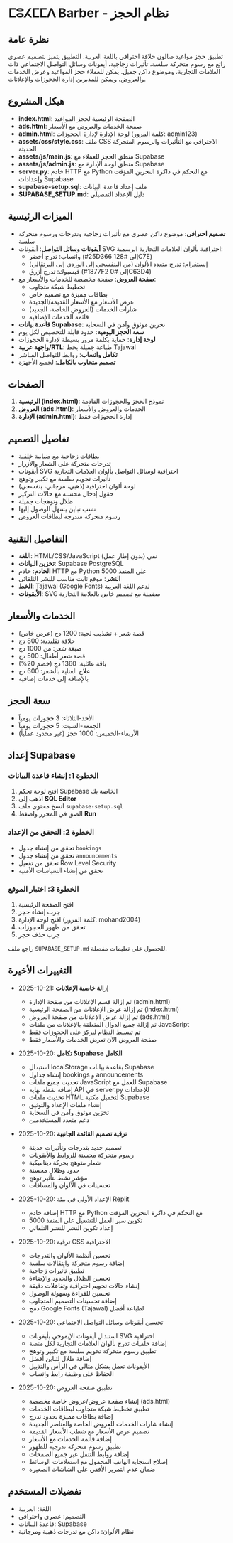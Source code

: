 # ⵎⵓⵃⵎⵎⴷ Barber - نظام الحجز

## نظرة عامة
تطبيق حجز مواعيد صالون حلاقة احترافي باللغة العربية. التطبيق يتميز بتصميم عصري رائع مع رسوم متحركة سلسة، تأثيرات زجاجية، أيقونات وسائل التواصل الاجتماعي ذات العلامات التجارية، وموضوع داكن جميل. يمكن للعملاء حجز المواعيد وعرض الخدمات والعروض، ويمكن للمديرين إدارة الحجوزات والإعلانات.

## هيكل المشروع
- **index.html**: الصفحة الرئيسية لحجز المواعيد
- **ads.html**: صفحة الخدمات والعروض مع الأسعار
- **admin.html**: لوحة الإدارة لإدارة الحجوزات (كلمة المرور: admin123)
- **assets/css/style.css**: ملف CSS الاحترافي مع التأثيرات والرسوم المتحركة الحديثة
- **assets/js/main.js**: منطق الحجز للعملاء مع Supabase
- **assets/js/admin.js**: منطق لوحة الإدارة مع Supabase
- **server.py**: خادم HTTP مع Python مع التحكم في ذاكرة التخزين المؤقت وإعدادات Supabase
- **supabase-setup.sql**: ملف إعداد قاعدة البيانات
- **SUPABASE_SETUP.md**: دليل الإعداد التفصيلي

## الميزات الرئيسية
- **تصميم احترافي**: موضوع داكن عصري مع تأثيرات زجاجية وتدرجات ورسوم متحركة سلسة
- **أيقونات وسائل التواصل**: أيقونات SVG احترافية بألوان العلامات التجارية الرسمية:
  - واتساب: تدرج أخضر (#25D366 إلى #128C7E)
  - إنستغرام: تدرج متعدد الألوان (من البنفسجي إلى الوردي إلى البرتقالي)
  - فيسبوك: تدرج أزرق (#1877F2 إلى #0C63D4)
- **صفحة العروض**: صفحة مخصصة للخدمات والأسعار مع:
  - تخطيط شبكة متجاوب
  - بطاقات مميزة مع تصميم خاص
  - عرض الأسعار مع الأسعار القديمة/الجديدة
  - شارات الخدمات (العروض الخاصة، الجديد)
  - قائمة الخدمات الإضافية
- **قاعدة بيانات Supabase**: تخزين موثوق وآمن في السحابة
- **سعة الحجز اليومية**: حدود قابلة للتخصيص لكل يوم
- **لوحة إدارة**: حماية بكلمة مرور بسيطة لإدارة الحجوزات
- **واجهة عربية/RTL**: طباعة جميلة بخط Tajawal
- **تكامل واتساب**: روابط للتواصل المباشر
- **تصميم متجاوب بالكامل**: لجميع الأجهزة

## الصفحات
1. **الرئيسية (index.html)**: نموذج الحجز والحجوزات القادمة
2. **العروض (ads.html)**: الخدمات والعروض والأسعار
3. **الإدارة (admin.html)**: إدارة الحجوزات فقط

## تفاصيل التصميم
- بطاقات زجاجية مع ضبابية خلفية
- تدرجات متحركة على الشعار والأزرار
- أيقونات SVG احترافية لوسائل التواصل بألوان العلامات التجارية
- تأثيرات تحويم سلسة مع تكبير وتوهج
- لوحة ألوان احترافية (ذهبي، مرجاني، بنفسجي)
- حقول إدخال محسنة مع حالات التركيز
- ظلال وتوهجات جميلة
- نسب تباين يسهل الوصول إليها
- رسوم متحركة متدرجة لبطاقات العروض

## التفاصيل التقنية
- **اللغة**: HTML/CSS/JavaScript نقي (بدون إطار عمل)
- **تخزين البيانات**: Supabase PostgreSQL
- **الخادم**: خادم HTTP مع Python على المنفذ 5000
- **النشر**: موقع ثابت مناسب للنشر التلقائي
- **الخط**: Tajawal (Google Fonts) لدعم اللغة العربية
- **الأيقونات**: SVG مضمنة مع تصميم خاص بالعلامة التجارية

## الخدمات والأسعار
- قصة شعر + تشذيب لحية: 1200 دج (عرض خاص)
- حلاقة تقليدية: 800 دج
- صبغة شعر: من 1000 دج
- قصة شعر أطفال: 500 دج
- باقة عائلية: 1360 دج (خصم 20%)
- علاج العناية بالشعر: 600 دج
- بالإضافة إلى خدمات إضافية

## سعة الحجز
- الأحد-الثلاثاء: 3 حجوزات يومياً
- الجمعة-السبت: 5 حجوزات يومياً
- الأربعاء-الخميس: 1000 حجز (غير محدود عملياً)

## إعداد Supabase

### الخطوة 1: إنشاء قاعدة البيانات
1. افتح لوحة تحكم Supabase الخاصة بك
2. اذهب إلى **SQL Editor**
3. انسخ محتوى ملف `supabase-setup.sql`
4. الصق في المحرر واضغط **Run**

### الخطوة 2: التحقق من الإعداد
- تحقق من إنشاء جدول `bookings`
- تحقق من إنشاء جدول `announcements`
- تحقق من تفعيل Row Level Security
- تحقق من إنشاء السياسات الأمنية

### الخطوة 3: اختبار الموقع
1. افتح الصفحة الرئيسية
2. جرب إنشاء حجز
3. افتح لوحة الإدارة (كلمة المرور: mohand2004)
4. تحقق من ظهور الحجوزات
5. جرب حذف حجز

راجع ملف `SUPABASE_SETUP.md` للحصول على تعليمات مفصلة.

## التغييرات الأخيرة
- 2025-10-21: **إزالة خاصية الإعلانات**
  - تم إزالة قسم الإعلانات من صفحة الإدارة (admin.html)
  - تم إزالة عرض الإعلانات من الصفحة الرئيسية (index.html)
  - تم إزالة عرض الإعلانات من صفحة العروض (ads.html)
  - تم إزالة جميع الدوال المتعلقة بالإعلانات من ملفات JavaScript
  - تم تبسيط النظام ليركز على الحجوزات فقط
  - صفحة العروض الآن تعرض الخدمات والأسعار فقط

- 2025-10-20: **تكامل Supabase الكامل**
  - استبدال localStorage بقاعدة بيانات Supabase
  - إنشاء جداول bookings و announcements
  - تحديث جميع ملفات JavaScript للعمل مع Supabase
  - إضافة نقطة نهاية API في server.py للإعدادات
  - تحديث ملفات HTML لتحميل مكتبة Supabase
  - إنشاء ملفات الإعداد والتوثيق
  - تخزين موثوق وآمن في السحابة
  - دعم متعدد المستخدمين

- 2025-10-20: **ترقية تصميم القائمة الجانبية**
  - تصميم جديد بتدرجات وتأثيرات حديثة
  - رسوم متحركة محسنة للروابط والأيقونات
  - شعار متوهج بحركة ديناميكية
  - حدود وظلال محسنة
  - مؤشر نشط بتأثير توهج
  - تحسينات في الألوان والمسافات

- 2025-10-20: الإعداد الأولي في بيئة Replit
  - إضافة خادم HTTP مع Python مع التحكم في ذاكرة التخزين المؤقت
  - تكوين سير العمل للتشغيل على المنفذ 5000
  - إعداد تكوين النشر للنشر التلقائي
  
- 2025-10-20: ترقية CSS الاحترافية
  - تحسين أنظمة الألوان والتدرجات
  - إضافة رسوم متحركة وانتقالات سلسة
  - تطبيق تأثيرات زجاجية
  - تحسين الظلال والحدود والإضاءة
  - إنشاء حالات تحويم احترافية وتفاعلات دقيقة
  - تحسين للقراءة وسهولة الوصول
  - إضافة تحسينات التصميم المتجاوب
  - دمج Google Fonts (Tajawal) لطباعة أفضل

- 2025-10-20: تحسين أيقونات وسائل التواصل الاجتماعي
  - استبدال أيقونات الإيموجي بأيقونات SVG احترافية
  - إضافة خلفيات تدرج بألوان العلامات التجارية لكل منصة
  - تطبيق رسوم متحركة تحويم سلسة مع تكبير وتوهج
  - إضافة ظلال لتباين أفضل
  - الأيقونات تعمل بشكل مثالي في الرأس والتذييل
  - الحفاظ على وظيفة رابط واتساب

- 2025-10-20: تطبيق صفحة العروض
  - إنشاء صفحة عروض/عروض خاصة مخصصة (ads.html)
  - تطبيق تخطيط شبكة متجاوب لبطاقات الخدمات
  - إضافة بطاقات مميزة بحدود تدرج
  - إنشاء شارات الخدمات للعروض الخاصة والعناصر الجديدة
  - تصميم عرض الأسعار مع شطب الأسعار القديمة
  - إضافة قائمة الخدمات مع الأسعار
  - تطبيق رسوم متحركة تدرجية للظهور
  - إضافة روابط التنقل عبر جميع الصفحات
  - إصلاح استجابة الهاتف المحمول مع استعلامات الوسائط
  - ضمان عدم التمرير الأفقي على الشاشات الصغيرة

## تفضيلات المستخدم
- اللغة: العربية
- التصميم: عصري واحترافي
- قاعدة البيانات: Supabase
- نظام الألوان: داكن مع تدرجات ذهبية ومرجانية
